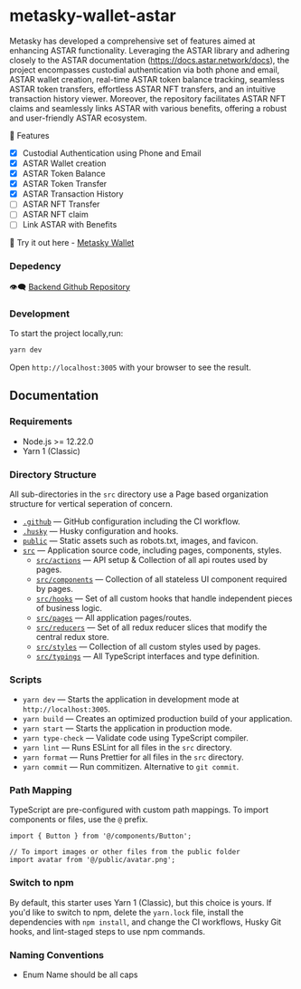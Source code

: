 # metasky-wallet-astar

Metasky has developed a comprehensive set of features aimed at enhancing ASTAR functionality. Leveraging the ASTAR library and adhering closely to the ASTAR documentation (https://docs.astar.network/docs), the project encompasses custodial authentication via both phone and email, ASTAR wallet creation, real-time ASTAR token balance tracking, seamless ASTAR token transfers, effortless ASTAR NFT transfers, and an intuitive transaction history viewer. Moreover, the repository facilitates ASTAR NFT claims and seamlessly links ASTAR with various benefits, offering a robust and user-friendly ASTAR ecosystem.



:rocket: Features 

- [X] Custodial Authentication using Phone and Email
- [X] ASTAR Wallet creation
- [X] ASTAR Token Balance
- [X] ASTAR Token Transfer
- [X] ASTAR Transaction History
- [ ] ASTAR NFT Transfer
- [ ] ASTAR NFT claim
- [ ] Link ASTAR with Benefits

:dizzy: Try it out here - [Metasky Wallet]()

### Depedency 

:eye_speech_bubble: [Backend Github Repository](https://github.com/metaskylabs/metasky-wallet-astar-be)

### Development

To start the project locally,run:

```bash
yarn dev
```

Open `http://localhost:3005` with your browser to see the result.

## Documentation

### Requirements

- Node.js >= 12.22.0
- Yarn 1 (Classic)

### Directory Structure
All sub-directories in the `src` directory use a Page based organization structure for vertical seperation of concern.

- [`.github`](.github) — GitHub configuration including the CI workflow.<br>
- [`.husky`](.husky) — Husky configuration and hooks.<br>
- [`public`](src/public) — Static assets such as robots.txt, images, and favicon.<br>
- [`src`](./src) — Application source code, including pages, components, styles.
  - [`src/actions`](./src/actions) — API setup & Collection of all api routes used by pages.
  - [`src/components`](./src/components) — Collection of all stateless UI component required by pages.
  - [`src/hooks`](./src/hooks) — Set of all custom hooks that handle independent pieces of business logic.
  - [`src/pages`](./src/pages) — All application pages/routes.
  - [`src/reducers`](./src/reducers) — Set of all redux reducer slices that modify the central redux store.
  - [`src/styles`](./src/styles) — Collection of all custom styles used by pages.
  - [`src/typings`](./src/typings) — All TypeScript interfaces and type definition.

### Scripts

- `yarn dev` — Starts the application in development mode at `http://localhost:3005`.
- `yarn build` — Creates an optimized production build of your application.
- `yarn start` — Starts the application in production mode.
- `yarn type-check` — Validate code using TypeScript compiler.
- `yarn lint` — Runs ESLint for all files in the `src` directory.
- `yarn format` — Runs Prettier for all files in the `src` directory.
- `yarn commit` — Run commitizen. Alternative to `git commit`.

### Path Mapping

TypeScript are pre-configured with custom path mappings. To import components or files, use the `@` prefix.

```tsx
import { Button } from '@/components/Button';

// To import images or other files from the public folder
import avatar from '@/public/avatar.png';
```

### Switch to npm

By default, this starter uses Yarn 1 (Classic), but this choice is yours. If you'd like to switch to npm, delete the `yarn.lock` file, install the dependencies with `npm install`, and change the CI workflows, Husky Git hooks, and lint-staged steps to use npm commands.


### Naming Conventions

- Enum Name should be all caps
